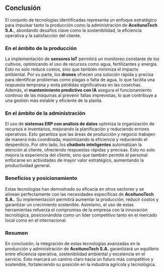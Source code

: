## Conclusión

El conjunto de tecnologías identificadas representa un enfoque estratégico para impulsar tanto la producción como la administración de **AceitunoTech S.A.**, abordando desafíos clave como la sostenibilidad, la eficiencia operativa y la satisfacción del cliente.

### En el ámbito de la producción
La implementación de **sensores IoT** permitirá un monitoreo constante de los cultivos, optimizando el uso de recursos como agua, fertilizantes y energía. Esto no solo reduce costos, sino que también minimiza el impacto ambiental. Por su parte, los **drones** ofrecen una solución rápida y precisa para identificar problemas como plagas o falta de agua, lo que facilita una respuesta temprana y evita pérdidas significativas en las cosechas. Además, el **mantenimiento predictivo con IA** asegura el funcionamiento continuo de las máquinas al prevenir fallas imprevistas, lo que contribuye a una gestión más estable y eficiente de la planta.

### En el ámbito de la administración
El uso de **sistemas ERP con análisis de datos** optimiza la organización de recursos e inventarios, mejorando la planificación y reduciendo errores operativos. Esto garantiza que las áreas de producción y negocio trabajen de manera más coordinada, maximizando la eficiencia y reduciendo el desperdicio. Por otro lado, los **chatbots inteligentes** automatizan la atención al cliente, ofreciendo respuestas rápidas y precisas. Esto no solo mejora la experiencia del cliente, sino que también permite al personal enfocarse en actividades de mayor valor estratégico, aumentando la productividad general.

### Beneficios y posicionamiento
Estas tecnologías han demostrado su eficacia en otros sectores y se alinean perfectamente con las necesidades específicas de **AceitunoTech S.A.**. Su implementación permitirá aumentar la producción, reducir costos y garantizar un crecimiento sostenible. Asimismo, el uso de estas herramientas refuerza el compromiso de la empresa con la innovación tecnológica, posicionándola como un líder competitivo tanto en el mercado local como en el internacional.

### Resumen
En conclusión, la integración de estas tecnologías avanzadas en la producción y administración de **AceitunoTech S.A.** garantizará un equilibrio entre eficiencia operativa, sostenibilidad ambiental y excelencia en el servicio. Esto marcará un camino claro hacia un futuro más competitivo y sostenible, fortaleciendo su posición en la industria agrícola y tecnológica.
